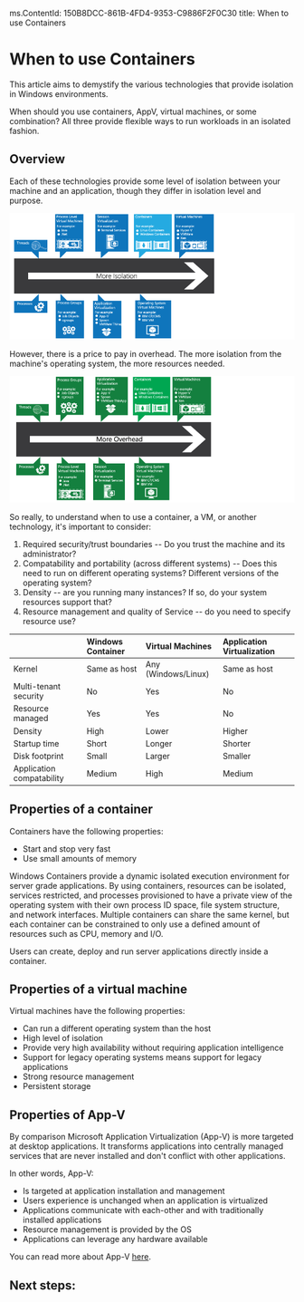 ms.ContentId: 150B8DCC-861B-4FD4-9353-C9886F2F0C30
title: When to use Containers


# When to use Containers #

This article aims to demystify the various technologies that provide isolation in Windows environments.

When should you use containers, AppV, virtual machines, or some combination?  All three provide flexible ways to run workloads in an isolated fashion.

## Overview ##

Each of these technologies provide some level of isolation between your machine and an application, though they differ in isolation level and purpose.

![The continuum of isolation](media/isolationSpectrum.png)

However, there is a price to pay in overhead.  The more isolation from the machine's operating system, the more resources needed.

![The continuum of resource use](media/overheadSpectrum.png)

So really, to understand when to use a container, a VM, or another technology, it's important to consider:
1.  Required security/trust boundaries -- Do you trust the machine and its administrator?
2.  Compatability and portability (across different systems) -- Does this need to run on different operating systems?  Different versions of the operating system?
3.  Density -- are you running many instances?  If so, do your system resources support that?
4.  Resource management and quality of Service -- do you need to specify resource use?




|  | **Windows Container** | **Virtual Machines** |  **Application Virtualization** |
|:-----|:-----|:-----|:-----|
|Kernel| Same as host | Any (Windows/Linux)| Same as host |
|Multi-tenant security | No | Yes | No |
|Resource managed | Yes | Yes | No |
|Density | High | Lower | Higher |
|Startup time | Short | Longer | Shorter |
|Disk footprint | Small | Larger | Smaller |
|Application compatability | Medium | High | Medium |

## Properties of a container ##
Containers have the following properties:
- Start and stop very fast
- Use small amounts of memory

Windows Containers provide a dynamic isolated execution environment for server grade applications.  By using containers, resources can be isolated, services restricted, and processes provisioned to have a private view of the operating system with their own process ID space, file system structure, and network interfaces. Multiple containers can share the same kernel, but each container can be constrained to only use a defined amount of resources such as CPU, memory and I/O.

Users can create, deploy and run server applications directly inside a container.


## Properties of a virtual machine ##

Virtual machines have the following properties:
- Can run a different operating system than the host
- High level of isolation
- Provide very high availability without requiring application intelligence
- Support for legacy operating systems means support for legacy applications 
- Strong resource management
- Persistent storage


## Properties of App-V ##

By comparison Microsoft Application Virtualization (App-V) is more targeted at desktop applications. It transforms applications into centrally managed services that are never installed and don't conflict with other applications.

In other words, App-V:
- Is targeted at application installation and management
- Users experience is unchanged when an application is virtualized
- Applications communicate with each-other and with traditionally installed applications
- Resource management is provided by the OS
- Applications can leverage any hardware available

You can read more about App-V [here](http://technet.microsoft.com/en-us/windows/hh826068.aspx).

## Next steps: ##